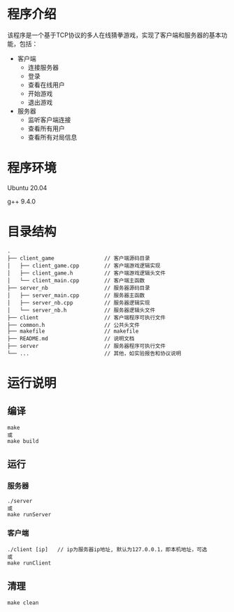 # 程序介绍

该程序是一个基于TCP协议的多人在线猜拳游戏，实现了客户端和服务器的基本功能，包括：

- 客户端
  - 连接服务器
  - 登录
  - 查看在线用户
  - 开始游戏
  - 退出游戏
- 服务器
  - 监听客户端连接
  - 查看所有用户
  - 查看所有对局信息

# 程序环境

Ubuntu 20.04

g++ 9.4.0

# 目录结构
```
.
├── client_game                // 客户端源码目录
│   ├── client_game.cpp        // 客户端游戏逻辑实现
│   ├── client_game.h          // 客户端游戏逻辑头文件
│   └── client_main.cpp        // 客户端主函数
├── server_nb                  // 服务器源码目录
│   ├── server_main.cpp        // 服务器主函数
│   ├── server_nb.cpp          // 服务器逻辑实现
│   └── server_nb.h            // 服务器逻辑头文件
├── client                     // 客户端程序可执行文件
├── common.h                   // 公共头文件
├── makefile                   // makefile
├── README.md                  // 说明文档
├── server                     // 服务器程序可执行文件
└── ...                        // 其他，如实验报告和协议说明
```
# 运行说明
## 编译
    make
    或
    make build
## 运行
### 服务器
    ./server
    或
    make runServer
### 客户端
    ./client [ip]   // ip为服务器ip地址, 默认为127.0.0.1，即本机地址，可选
    或
    make runClient
## 清理
    make clean